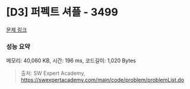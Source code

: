 # [D3] 퍼펙트 셔플 - 3499 

[문제 링크](https://swexpertacademy.com/main/code/problem/problemDetail.do?contestProbId=AWGsRbk6AQIDFAVW) 

### 성능 요약

메모리: 40,060 KB, 시간: 196 ms, 코드길이: 1,020 Bytes



> 출처: SW Expert Academy, https://swexpertacademy.com/main/code/problem/problemList.do